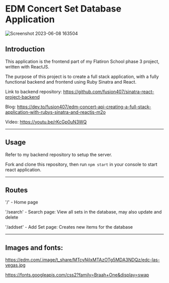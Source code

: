 # EDM Concert Set Database Application

![Screenshot 2023-06-08 163504](https://github.com/fusion407/sinatra-react-project-frontend/assets/61926486/83edd5ef-11fd-4e1d-b23d-ebe79e4775d4)

## Introduction

This application is the frontend part of my Flatiron School phase 3 project, written with ReactJS.

The purpose of this project is to create a full stack application, with a fully functional backend and frontend using Ruby Sinatra and React.

Link to backend repository: https://github.com/fusion407/sinatra-react-project-backend

Blog: https://dev.to/fusion407/edm-concert-api-creating-a-full-stack-application-with-rubys-sinatra-and-reactjs-m2o

Video: https://youtu.be/rKcGp0uN3WQ

-------------
## Usage

Refer to my backend repository to setup the server.

Fork and clone this repository, then run `npm start` in your console to start react application.

-------------

## Routes

'/' - Home page

'/search' - Search page: View all sets in the database, may also update and delete

'/addset' - Add Set page: Creates new items for the database

-------------

## Images and fonts:

https://edm.com/.image/t_share/MTcyNjIxMTAzOTg5MDA3NDQz/edc-las-vegas.jpg

https://fonts.googleapis.com/css2?family=Braah+One&display=swap
